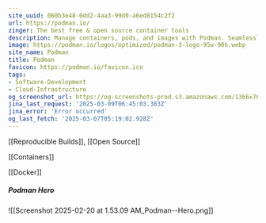 ```yaml
---
site_uuid: 060b3e48-0dd2-4aa3-99d0-a6ed8154c2f2
url: https://podman.io/
zinger: The best free & open source container tools
description: Manage containers, pods, and images with Podman. Seamlessly work with containers and Kubernetes from your local environment.
image: https://podman.io/logos/optimized/podman-3-logo-95w-90h.webp
site_name: Podman
title: Podman
favicon: https://podman.io/favicon.ico
tags:
- Software-Development
- Cloud-Infrastructure
og_screenshot_url: https://og-screenshots-prod.s3.amazonaws.com/1366x768/80/false/255b9b3e474ff813ab119926b4055817b6e88a6a91b49d85ce261dedbfeaec36.jpeg
jina_last_request: '2025-03-09T06:45:03.383Z'
jina_error: 'Error occurred'
og_last_fetch: '2025-03-07T05:19:02.928Z'
---
```

[[Reproducible Builds]], [[Open Source]]

[[Containers]]

[[Docker]]

##### Podman Hero
![[Screenshot 2025-02-20 at 1.53.09 AM_Podman--Hero.png]]
